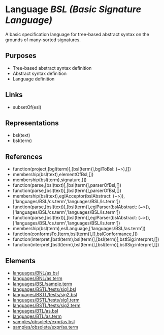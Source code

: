 # Language _BSL (Basic Signature Language)_
A basic specification language for tree-based abstract syntax on the grounds of many-sorted signatures.

## Purposes
* Tree-based abstract syntax definition
* Abstract syntax definition
* Language definition

## Links
* subsetOf(esl)

## Representations
* bsl(text)
* bsl(term)

## References
* function(project,[bgl(term)],[bsl(term)],bglToBsl: (~>),[])
* membership(bsl(text),elementOfBsl,[])
* membership(bsl(term),signature,[])
* function(parse,[bsl(text)],[bsl(term)],parserOfBsl,[])
* function(parse,[bsl(text)],[bsl(term)],parserOfBsl,[])
* membership(bsl(text),eglAcceptor(bslAbstract: (~>)),['languages/BSL/cs.term','languages/BSL/ls.term'])
* function(parse,[bsl(text)],[bsl(term)],eglParser(bslAbstract: (~>)),['languages/BSL/cs.term','languages/BSL/ls.term'])
* function(parse,[bsl(text)],[bsl(term)],eglParser(bslAbstract: (~>)),['languages/BSL/cs.term','languages/BSL/ls.term'])
* membership(bsl(term),eslLanguage,['languages/BSL/as.term'])
* function(conformsTo,[term,bsl(term)],[],bslConformance,[])
* function(interpret,[bstl(term),bsl(term)],[bsl(term)],bstlSig:interpret,[])
* function(interpret,[bstl(term),bsl(term)],[bsl(term)],bstlSig:interpret,[])

## Elements
* [languages/BNL/as.bsl](../../languages/BNL/as.bsl)
* [languages/BNL/as.term](../../languages/BNL/as.term)
* [languages/BSL/sample.term](../../languages/BSL/sample.term)
* [languages/BSTL/tests/sig1.bsl](../../languages/BSTL/tests/sig1.bsl)
* [languages/BSTL/tests/sig2.bsl](../../languages/BSTL/tests/sig2.bsl)
* [languages/BSTL/tests/sig1.term](../../languages/BSTL/tests/sig1.term)
* [languages/BSTL/tests/sig2.term](../../languages/BSTL/tests/sig2.term)
* [languages/BTL/as.bsl](../../languages/BTL/as.bsl)
* [languages/BTL/as.term](../../languages/BTL/as.term)
* [samples/obsolete/expr/as.bsl](../../samples/obsolete/expr/as.bsl)
* [samples/obsolete/expr/as.term](../../samples/obsolete/expr/as.term)
